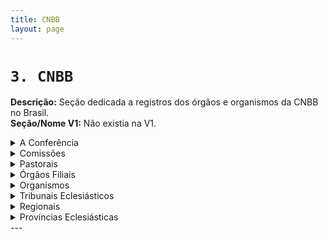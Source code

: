 ```yaml
---
title: CNBB
layout: page
---
```


# `3. CNBB`<a id="cnbb"></a>
**Descrição:** Seção dedicada a registros dos órgãos e organismos da CNBB no Brasil.\
**Seção/Nome V1:** Não existia na V1.

<!-- A Conferência -->
<details>
<summary>A Conferência</summary>

**Descrição:** Subseção da seção CNBB, dedicada ao cadastro da organização Conferência Nacional dos Bispos do Brasil (CNBB). Compreende o registro das informações básicas de localização, contato e composição. Compõe-se do elenco organizacional das instâncias: Assembleia Geral, Conselho Permanente (CP), Conselho Episcopal Pastoral (CONSEP), Conselho Episcopal Regional(CONSER), Presidência, Conselhos e Secretariado Geral.
</details>
<!-- Comissões -->
<details>
<summary>Comissões</summary>

**Descrição:** Subseção da seção CNBB, dedicada ao cadastro das comissões CNBB (Episcopais, Especiais e outros conselhos) - Conforme Diretório da Organização da Igreja
- #### Comissões Episcopais
    **Descrição:** Subseção da subseção Comissões da seção CNBB, dedicada ao cadastro das comissões episcopais CNBB (Lista de comissões - atualmente 12)

- #### Comissões Especiais 
    **Descrição:** Subseção da subseção Comissões da seção CNBB, dedicada ao cadastro das comissões especiais CNBB (Lista de comissões - atualmente 12)

- #### Outros Conselhos
    **Descrição:** Subseção da subseção Comissões da seção CNBB, dedicada ao cadastro de outros Conselhos especiais da conferência. Geralmente são ligados a outros órgãos vinculados. (Lista de conselhos - atualmente 3)
</details>
<!-- Pastorais -->
<details>
<summary>Pastorais </summary>

**Descrição:**  Subseção da seção CNBB, dedicada ao cadastro das Pastorais CNBB (Lista de pastorais - atualmente 25)
</details>
<!-- Órgãos Filiais -->
<details>
<summary>Órgãos Filiais</summary>

**Descrição:** Subseção da seção CNBB, dedicada ao cadastro dos Órgãos Filiais da CNBB (Lista de órgãos - atualmente 4)
</details>
<!-- Organismos -->
<details>
<summary>Organismos</summary>

**Descrição:** 
Subseção da seção CNBB, dedicada ao cadastro dos Organismos da CNBB vinculados e relacionados, como outras conferências, movimentos, comissões e conselhos. (Lista de organismos - atualmente 16)
</details>
<!-- Tribunais Eclesiásticos -->
<details>
<summary>Tribunais Eclesiásticos</summary>

**Descrição:** Subseção da seção CNBB, dedicada ao cadastro dos Tribunais e organismos jurídicos  da Igreja Católica no Brasil

- #### Tribunais de 1ª e 2ª instância
    *(Anteriormente parte da seção "Registros Eclesiais")*
    **Descrição:** Subseção da subseção Tribunais Eclesiásticos da seção CNBB, dedicada ao cadastro dos Tribunais Eclesiásticos vinculados às Circunscrições e IVC's e SVA's. Atendem ao território nacional e por isso são organizados a partir do Regional (Lista de organismos - atualmente 89)

- #### Câmaras Eclesiásticas
    *(Anteriormente parte da seção "Registros Eclesiais > Instituições Eclesiásticas")*
    **Descrição:** Subseção da subseção Tribunais Eclesiástico da seção CNBB, dedicada ao cadastro das Câmaras Eclesiásticas de Instrução presentes nas Dioceses
</details>
<!-- Regionais -->
<details>
<summary>Regionais</summary>

*(Anteriormente parte da seção "Registros Eclesiais")*
**Descrição:** Subseção da seção CNBB, dedicada ao cadastro dos Regionais, regiões territoriais da Igreja Católica no Brasil.  (Lista de regionais - atualmente 19) Cada uma abarca organizações da Igreja (tribunais), organizações diocesanas(províncias, circunscrições e instituições) e organizações de vida consagrada (províncias, institutos, casas religiosas, etc.).
</details>
<!-- Províncias -->
<details>
<summary>Províncias Eclesiásticas</summary>

*(Anteriormente parte da seção "Registros Eclesiais")*
**Descrição:** Subseção da seção Igreja Particular, dedicada ao cadastro das Províncias Eclesiásticas para dados básicos  
</details>
<!-- fim seção -->
---

